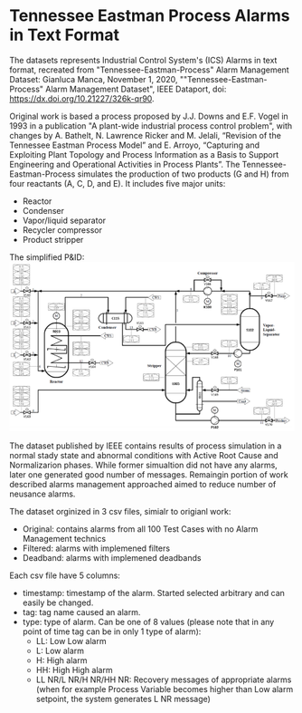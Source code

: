 # Tennessee Eastman Process Alarms in Text Format
The datasets represents Industrial Control System's (ICS) Alarms in text format, recreated from "Tennessee-Eastman-Process" Alarm Management Dataset:
Gianluca Manca, November 1, 2020, ""Tennessee-Eastman-Process" Alarm Management Dataset", IEEE Dataport, doi: https://dx.doi.org/10.21227/326k-qr90.

Original work is based a process proposed by J.J. Downs and E.F. Vogel in 1993 in a publication "A plant-wide industrial process control problem", with changes by A. Bathelt, N. Lawrence Ricker and M. Jelali, “Revision of the Tennessee Eastman Process Model” and E. Arroyo, “Capturing and Exploiting Plant Topology and Process Information as a Basis to Support Engineering and Operational Activities in Process Plants”.
The Tennessee-Eastman-Process simulates the production of two products (G and H) from four reactants (A, C, D, and E). It includes five major units:
- Reactor
- Condenser
- Vapor/liquid separator
- Recycler compressor
- Product stripper

The simplified P&ID:
<br>
![alt TEP P&ID](https://github.com/Antonizitron/tep_alarms_text/blob/main/resources/tep_pnid.PNG?raw=true)
<br>

The dataset published by IEEE contains results of process simulation in a normal stady state and abnormal conditions with Active Root Cause and Normalizarion phases. While former simualtion did not have any alarms, later one generated good number of messages. Remaingin portion of work described alarms management approached aimed to reduce number of neusance alarms.

The dataset orginized in 3 csv files, simialr to origianl work:
- Original: contains alarms from all 100 Test Cases with no Alarm Management technics
- Filtered: alarms with implemened filters
- Deadband: alarms with implemened deadbands

Each csv file have 5 columns:
- timestamp: timestamp of the alarm. Started selected arbitrary and can easily be changed.
- tag: tag name caused an alarm.
- type: type of alarm. Can be one of 8 values (please note that in any point of time tag can be in only 1 type of alarm):
    * LL: Low Low alarm
    * L: Low alarm
    * H: High alarm
    * HH: High High alarm
    * LL NR/L NR/H NR/HH NR: Recovery messages of appropriate alarms (when for example Process Variable becomes higher than Low alarm setpoint, the system generates L NR message)
